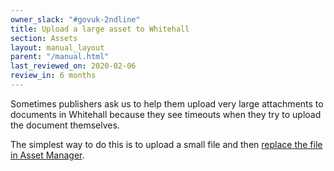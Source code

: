 ```yaml
---
owner_slack: "#govuk-2ndline"
title: Upload a large asset to Whitehall
section: Assets
layout: manual_layout
parent: "/manual.html"
last_reviewed_on: 2020-02-06
review_in: 6 months
---
```


Sometimes publishers ask us to help them upload very large attachments to
documents in Whitehall because they see timeouts when they try to upload the
document themselves.

The simplest way to do this is to upload a small file and then
[replace the file in Asset Manager](howto-replace-an-assets-file.html).
